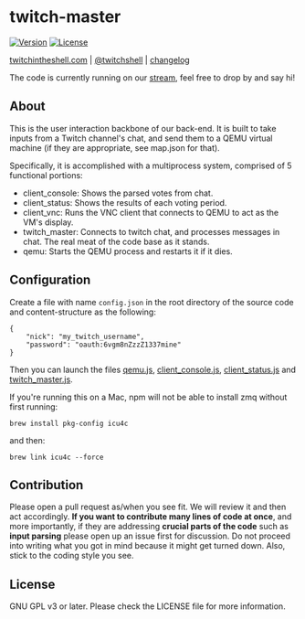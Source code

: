 # twitch-master
[![Version](https://img.shields.io/badge/version-0.0.6-green.svg)](VERSION.md)
[![License](https://img.shields.io/badge/license-GNU%20GPL%20v3%2B-blue.svg)](LICENSE)

[twitchintheshell.com](http://twitchintheshell.com/) | [@twitchshell](https://twitter.com/twitchshell) | [changelog](VERSION.md)

The code is currently running on our [stream](http://www.twitch.tv/twitchinstallsarchlinux), feel free to drop by and say hi!


## About

This is the user interaction backbone of our back-end. It is built to take inputs from a Twitch channel's chat, and send them to a QEMU virtual machine (if they are appropriate, see map.json for that).


Specifically, it is accomplished with a multiprocess system, comprised of 5 functional portions:

* client_console: Shows the parsed votes from chat.
* client_status: Shows the results of each voting period.
* client_vnc: Runs the VNC client that connects to QEMU to act as the VM's display.
* twitch_master: Connects to twitch chat, and processes messages in chat. The real meat of the code base as it stands.
* qemu: Starts the QEMU process and restarts it if it dies.


## Configuration

Create a file with name `config.json` in the root directory of the source code and content-structure as the following:

```
{
    "nick": "my_twitch_username",
    "password": "oauth:6vgm8nZzzZ1337mine"
}
```

Then you can launch the files [qemu.js](qemu.js), [client_console.js](client_console.js), [client_status.js](client_status.js) and [twitch_master.js](twitch_master.js).

If you're running this on a Mac, npm will not be able to install zmq without first running:

`brew install pkg-config icu4c`

and then:

`brew link icu4c --force`


## Contribution

Please open a pull request as/when you see fit. We will review it and then act accordingly.
**If you want to contribute many lines of code at once**, and more importantly, if they are addressing **crucial parts of the code** such as **input parsing** please open up an issue first for discussion. Do not proceed into writing what you got in mind because it might get turned down.
Also, stick to the coding style you see.


## License

GNU GPL v3 or later. Please check the LICENSE file for more information.

